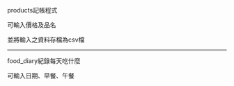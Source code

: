 products記帳程式


可輸入價格及品名



並將輸入之資料存檔為csv檔


--------------------------------------------------------------------------

food_diary紀錄每天吃什麼





可輸入日期、早餐、午餐